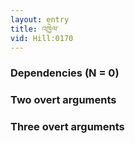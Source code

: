```yaml
---
layout: entry
title: འཁྱེལ་
vid: Hill:0170
---
```

### Dependencies (N = 0)


### Two overt arguments


### Three overt arguments
